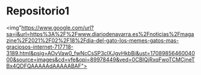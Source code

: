 # Repositorio1


<img"https://www.google.com/url?sa=i&url=https%3A%2F%2Fwww.diariodenavarra.es%2Fnoticias%2Fmagazine%2F2021%2F02%2F18%2Fdia-del-gato-los-memes-gatos-mas-graciosos-internet-717718-3189.html&psig=AOvVaw0_fwNcCsSP3clXJgvHkbBi&ust=1708985646004000&source=images&cd=vfe&opi=89978449&ved=0CBIQjRxqFwoTCMCjneTBx4QDFQAAAAAdAAAAABAF">
